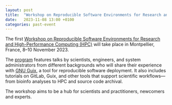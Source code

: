 ```yaml
---
layout: post
title:  "Workshop on Reproducible Software Environments for Research and High-Performance Computing"
date:   2023-11-08 13:00 +0100
categories: past-event
---
```


The first [Workshop on Reproducible Software Environments for Research
and High-Performance Computing
(HPC)](https://hpc.guix.info/events/2023/workshop/) will take place in
Montpellier, France, 8–10 November 2023.

The [program](https://hpc.guix.info/events/2023/workshop/program)
features talks by scientists, engineers, and system administrators from
different backgrounds who will share their experience with
[GNU Guix](https://hpc.guix.info), a tool for reproducible software
deployment.  It also includes tutorials on GitLab, Guix, and other tools
that support scientific workflows—from bioinfo analyses to HPC and
source code archival.

The workshop aims to be a hub for scientists and practitioners,
newcomers and experts.
